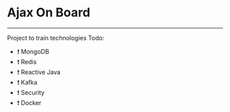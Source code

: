 # Ajax On Board

-----
Project to train technologies 
Todo: 
- :exclamation: MongoDB
- :exclamation: Redis
- :exclamation: Reactive Java
- :exclamation: Kafka
- :exclamation: Security
- :exclamation: Docker
